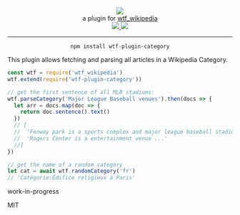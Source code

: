 <div align="center">
  <img src="https://cloud.githubusercontent.com/assets/399657/23590290/ede73772-01aa-11e7-8915-181ef21027bc.png" />

  <div>a plugin for <a href="https://github.com/spencermountain/wtf_wikipedia/">wtf_wikipedia</a></div>
  
  <!-- npm version -->
  <a href="https://npmjs.org/package/wtf-plugin-category">
    <img src="https://img.shields.io/npm/v/wtf-plugin-category.svg?style=flat-square" />
  </a>
  
  <!-- file size -->
  <a href="https://unpkg.com/wtf-plugin-category/builds/wtf-plugin-category.min.js">
    <img src="https://badge-size.herokuapp.com/spencermountain/wtf-plugin-category/master/builds/wtf-plugin-category.min.js" />
  </a>
   <hr/>
</div>

<div align="center">
  <code>npm install wtf-plugin-category</code>
</div>

This plugin allows fetching and parsing all articles in a Wikipedia Category.

```js
const wtf = require('wtf_wikipedia')
wtf.extend(require('wtf-plugin-category'))

// get the first sentence of all MLB stadiums:
wtf.parseCategory('Major League Baseball venues').then(docs => {
  let arr = docs.map(doc => {
    return doc.sentence().text()
  })
  // [
  //  'Fenway park is a sports complex and major league baseball stadium...',
  //  'Rogers Center is a entertainment venue ...'
  //]
})

// get the name of a random category
let cat = await wtf.randomCategory('fr')
// 'Catégorie:Édifice religieux à Paris'
```

work-in-progress

MIT
